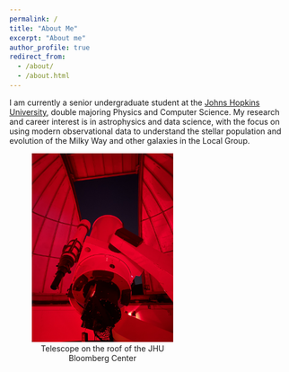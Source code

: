 ```yaml
---
permalink: /
title: "About Me"
excerpt: "About me"
author_profile: true
redirect_from: 
  - /about/
  - /about.html
---
```


I am currently a senior undergraduate student at the [Johns Hopkins University](https://www.jhu.edu/), double majoring Physics and Computer Science. My research and career interest is in astrophysics and data science, with the focus on using modern observational data to understand the stellar population and evolution of the Milky Way and other galaxies in the Local Group.

<figure style="width:50%; text-align: center;">
<img src='/images/IMG_5933.JPG'>
<figcaption>Telescope on the roof of the JHU Bloomberg Center</figcaption>
</figure>
